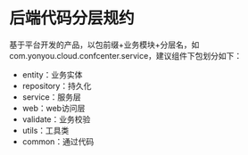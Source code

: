 # 后端代码分层规约

基于平台开发的产品，以包前缀+业务模块+分层名，如com.yonyou.cloud.confcenter.service，建议组件下包划分如下： 

*	entity：业务实体
*	repository：持久化
*	service：服务层
*	web：web访问层
*	validate：业务校验
*	utils：工具类
*	common：通过代码
